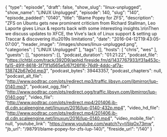 {
  "type": "episode",
  "draft": false,
  "show_slug": "linux-unplugged",
  "show_name": "LINUX Unplugged",
  "episode": 140,
  "slug": "140",
  "episode_padded": "0140",
  "title": "Blame Popey for ZFS",
  "description": "ZFS on Ubuntu gets new prominent criticism from Richard Stallman, Leo Laporte gives Linux & reports back with some interesting insights.\n\nThen we discuss updates to XFCE, the Vive's lack of Linux support & setting up Traccar & discovering it\u2019s limitations",
  "date": "2016-04-12T19:43:05-07:00",
  "header_image": "/images/shows/linux-unplugged.png",
  "categories": [
    "LINUX Unplugged"
  ],
  "tags": [],
  "hosts": [
    "chris",
    "wes"
  ],
  "guests": [],
  "sponsors": [],
  "podcast_duration": "01:21:22",
  "podcast_file": "https://chtbl.com/track/392D9/aphid.fireside.fm/d/1437767933/f31a453c-fa15-491f-8618-3f71f1d565e5/67f26f16-76d9-4ddc-af7a-138742b67e0d.mp3",
  "podcast_bytes": 39443357,
  "podcast_chapters": null,
  "podcast_alt_file": "http://www.podtrac.com/pts/redirect.mp3/traffic.libsyn.com/jbmirror/lup-0140.mp3",
  "podcast_ogg_file": "http://www.podtrac.com/pts/redirect.ogg/traffic.libsyn.com/jbmirror/lup-0140.ogg",
  "video_file": "http://www.podtrac.com/pts/redirect.mp4/201406.jb-dl.cdn.scaleengine.net/linuxun/2016/lup-0140-432p.mp4",
  "video_hd_file": "http://www.podtrac.com/pts/redirect.mp4/201406.jb-dl.cdn.scaleengine.net/linuxun/2016/lup-0140.mp4",
  "video_mobile_file": null,
  "youtube_link": "https://www.youtube.com/watch?v=tj5lqOx73mw",
  "jb_url": "/98791/blame-popey-for-zfs-lup-140/",
  "fireside_url": "/140"
}

